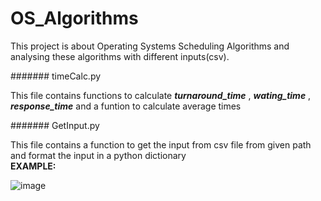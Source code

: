 # OS_Algorithms

This project is about Operating Systems Scheduling Algorithms and analysing these algorithms with different inputs(csv).

####### timeCalc.py

This file contains functions to calculate ***turnaround_time*** , ***wating_time*** , ***response_time*** and a funtion to calculate average times

####### GetInput.py

This file contains a function  to get the input from csv file from given path and format the input in a python dictionary <br />
**EXAMPLE:** <br />


![image](https://user-images.githubusercontent.com/98638380/213726136-2ae8d8d6-866b-403d-ab06-87b0f09bb92a.png)
